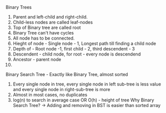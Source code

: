 Binary Trees

1. Parent and left-child and right-child.
2. Child-less nodes are called leaf-nodes
3. Top of Binary tree are called root
4. Binary Tree can't have cycles
5. All node has to be connected.
6. Hieght of node - Single node - 1, Longest path till finding a child node
7. Depth of - Root node -1, first child - 2, third descendent - 3
8. Descendent - child node, for root - every node is descendend
9. Ancestor - parent node
10.

Binary Search Tree - Exactly like Binary Tree, almost sorted

1. Every single node in tree, every single node in left sub-tree is less value
   and every single node in right-sub-tree is more
2. Almost in most cases, no duplicates
3. log(n) to search in average case OR O(h) - height of tree
   Why Binary Search Tree? -> Adding and removing in BST is easier than sorted array
